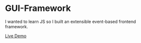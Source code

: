 # GUI-Framework
I wanted to learn JS so I built an extensible event-based frontend framework.

[Live Demo](https://vasilescur.github.io/GUI-Framework/index.html)
